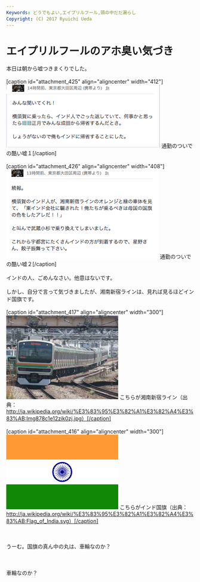 ```yaml
---
Keywords: どうでもよい,エイプリルフール,頭の中だだ漏らし
Copyright: (C) 2017 Ryuichi Ueda
---
```


# エイプリルフールのアホ臭い気づき
本日は朝から嘘つきまくりでした。<br />
<br />
[caption id="attachment_425" align="aligncenter" width="412"]<a href="uso1.png"><img class="size-full wp-image-425" alt="通勤のついでの酷い嘘１" src="uso1.png" width="412" height="169" /></a> 通勤のついでの酷い嘘１[/caption]<br />
<br />
[caption id="attachment_426" align="aligncenter" width="408"]<a href="uso2.png"><img class="size-full wp-image-426" alt="通勤のついでの酷い嘘２" src="uso2.png" width="408" height="239" /></a> 通勤のついでの酷い嘘２[/caption]<br />
<br />
インドの人、ごめんなさい。他意はないです。<br />
<br />
しかし、自分で言って気づきましたが、湘南新宿ラインは、見れば見るほどインド国旗です。<br />
<br />
[caption id="attachment_417" align="aligncenter" width="300"]<a href="http://blog.ueda.asia/?attachment_id=417" rel="attachment wp-att-417"><img class="size-full wp-image-417 " alt="ssline" src="ssline.jpg" width="300" height="225" /></a> こちらが湘南新宿ライン（出典：http://ja.wikipedia.org/wiki/%E3%83%95%E3%82%A1%E3%82%A4%E3%83%AB:Img878c1e12zik0zj.jpg）[/caption]<br />
<br />
[caption id="attachment_416" align="aligncenter" width="300"]<a href="Flag_of_India.png"><img class="size-full wp-image-416 " alt="Flag_of_India" src="Flag_of_India.png" width="300" height="200" /></a> こちらがインド国旗（出典：http://ja.wikipedia.org/wiki/%E3%83%95%E3%82%A1%E3%82%A4%E3%83%AB:Flag_of_India.svg）[/caption]<br />
<p style="text-align: center;"></p><br />
<br />
うーむ。国旗の真ん中の丸は、車輪なのか？<br />
<br />
<br />
<br />
車輪なのか？
